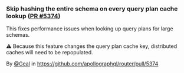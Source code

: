 ### Skip hashing the entire schema on every query plan cache lookup ([PR #5374](https://github.com/apollographql/router/pull/5374))

This fixes performance issues when looking up query plans for large schemas.

⚠️ Because this feature changes the query plan cache key, distributed caches will need to be repopulated.

By [@Geal](https://github.com/Geal) in https://github.com/apollographql/router/pull/5374
